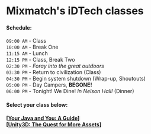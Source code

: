 # Mixmatch's iDTech classes

#### Schedule:  
`09:00 AM` - Class  
`10:00 AM` - Break One  
`11:15 AM` - Lunch  
`12:15 PM` - Class, Break Two  
`02:30 PM` - *Foray into the great outdoors*  
`03:30 PM` - Return to civilization (Class)  
`04:30 PM` - Begin system shutdown (Wrap-up, Shoutouts)   
`05:00 PM` - Day Campers, **BEGONE!**  
`06:00 PM` - Tonight! We Dine! *In Nelson Hall!* (Dinner)

#### Select your class below:  

**[[Your Java and You: A Guide](./java/index.md)]**  
**[[Unity3D: The Quest for More Assets](./unity/index.md)]**
